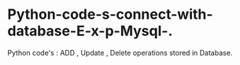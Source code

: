 # Python-code-s-connect-with-database-E-x-p-Mysql-.
Python code's : ADD , Update , Delete operations stored in Database.
